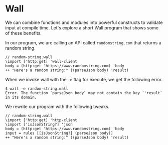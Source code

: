 # Wall

We can combine functions and modules into powerful constructs to validate input at compile time.  Let's explore a short Wall program that shows some of these benefits.

In our program, we are calling an API called `randomstring.com` that returns a random string.

```
// random-string.wall
\import ['http:get] 'wall-client
body = (http:get 'https://www.randomstring.com) 'body
++ "Here's a random string:" ((parseJson body) 'result)
```

When we invoke wall with the `-e` flag for execute, we get the following error.

```
$ wall -e random-string.wall
Error. The function `parseJson body` may not contain the key `'result` in its domain.
```

We rewrite our program with the following tweaks.

```
// random-string.wall
\import ['http:get] 'http-client
\import ['isJsonString?] 'json
body = (http:get 'https://www.randomstring.com) 'body
input = rules [[isJsonString?] (parseJson body)]
++ "Here's a random string:" ((parseJson body) 'result)
```